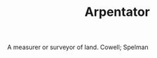 ---
title: Arpentator
letter: A
permalink: "/definitions/bld-arpentator.html"
body: A measurer or surveyor of land. Cowell; Spelman
published_at: '2018-07-07'
source: Black's Law Dictionary 2nd Ed (1910)
layout: post
---